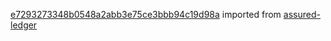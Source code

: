 [e7293273348b0548a2abb3e75ce3bbb94c19d98a](https://github.com/insolar/assured-ledger/commit/e7293273348b0548a2abb3e75ce3bbb94c19d98a) imported from [assured-ledger](https://github.com/insolar/assured-ledger)
